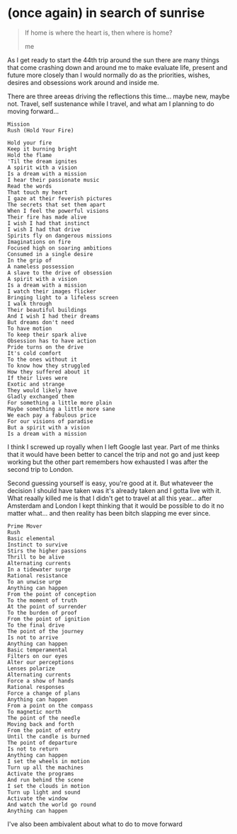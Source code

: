 # (once again) in search of sunrise

> If home is where the heart is, then where is home?
>
> me

As I get ready to start the 44th trip around the sun there are many things that come crashing down and around me to make evaluate life, present and future more closely than I would normally do as the priorities, wishes, desires and obsessions work around and inside me.

There are three areeas driving the reflections this time... maybe new, maybe not.  Travel, self sustenance while I travel, and what am I planning to do moving forward...

```
Mission
Rush (Hold Your Fire)

Hold your fire
Keep it burning bright
Hold the flame
'Til the dream ignites
A spirit with a vision
Is a dream with a mission
I hear their passionate music
Read the words
That touch my heart
I gaze at their feverish pictures
The secrets that set them apart
When I feel the powerful visions
Their fire has made alive
I wish I had that instinct
I wish I had that drive
Spirits fly on dangerous missions
Imaginations on fire
Focused high on soaring ambitions
Consumed in a single desire
In the grip of
A nameless possession
A slave to the drive of obsession
A spirit with a vision
Is a dream with a mission
I watch their images flicker
Bringing light to a lifeless screen
I walk through
Their beautiful buildings
And I wish I had their dreams
But dreams don't need
To have motion
To keep their spark alive
Obsession has to have action
Pride turns on the drive
It's cold comfort
To the ones without it
To know how they struggled
How they suffered about it
If their lives were
Exotic and strange
They would likely have
Gladly exchanged them
For something a little more plain
Maybe something a little more sane
We each pay a fabulous price
For our visions of paradise
But a spirit with a vision
Is a dream with a mission
```

I think I screwed up royally when I left Google last year.  Part of me thinks that it would have been better to cancel the trip and not go and just keep working but the other part remembers how exhausted I was after the second trip to London.

Second guessing yourself is easy, you're good at it. But whateveer the decision I should have taken was it's already taken and I gotta live with it.  What reaally killed me is that I didn't get to travel at all this year... after Amsterdam and London I kept thinking that it would be possible to do it no matter what... and then reality has been bitch slapping me ever since.

```
Prime Mover
Rush
Basic elemental
Instinct to survive
Stirs the higher passions
Thrill to be alive
Alternating currents
In a tidewater surge
Rational resistance
To an unwise urge
Anything can happen
From the point of conception
To the moment of truth
At the point of surrender
To the burden of proof
From the point of ignition
To the final drive
The point of the journey
Is not to arrive
Anything can happen
Basic temperamental
Filters on our eyes
Alter our perceptions
Lenses polarize
Alternating currents
Force a show of hands
Rational responses
Force a change of plans
Anything can happen
From a point on the compass
To magnetic north
The point of the needle
Moving back and forth
From the point of entry
Until the candle is burned
The point of departure
Is not to return
Anything can happen
I set the wheels in motion
Turn up all the machines
Activate the programs
And run behind the scene
I set the clouds in motion
Turn up light and sound
Activate the window
And watch the world go round
Anything can happen
```

I've also been ambivalent about what to do to move forward


